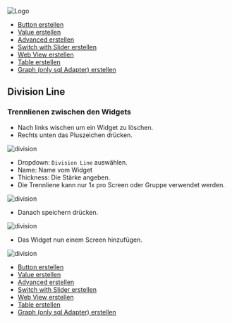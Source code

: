 ![Logo](../../admin/hiob.png)

-   [Button erstellen](button.md)
-   [Value erstellen](value.md)
-   [Advanced erstellen](advanced.md)
-   [Switch with Slider erstellen](switch_w_slider.md)
-   [Web View erstellen](webview.md)
-   [Table erstellen](table.md)
-   [Graph (only sql Adapter) erstellen](graph.md)

## Division Line

### Trennlienen zwischen den Widgets

- Nach links wischen um ein Widget zu löschen.
- Rechts unten das Pluszeichen drücken.

![division](img/app_create_switch_done.png)

- Dropdown: `Division Line` auswählen.
- Name: Name vom Widget
- Thickness: Die Stärke angeben.
- Die Trennliene kann nur 1x pro Screen oder Gruppe verwendet werden.

![division](img/app_create_division.png)

- Danach speichern drücken.

![division](img/app_create_division_done.png)

- Das Widget nun einem Screen hinzufügen.

![division](img/app_create_division_screen.png)


-   [Button erstellen](button.md)
-   [Value erstellen](value.md)
-   [Advanced erstellen](advanced.md)
-   [Switch with Slider erstellen](switch_w_slider.md)
-   [Web View erstellen](webview.md)
-   [Table erstellen](table.md)
-   [Graph (only sql Adapter) erstellen](graph.md)